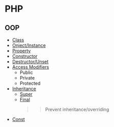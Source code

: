 # PHP
## OOP
- [Class](oo-class.php)
- [Onject/Instance](oo-class.php)
- [Property](oo-class.php)
- [Constructor](oo-class.php)
- [Destructor/Unset](oo-class.php)
- [Access Modifiers](oo-access-mod.php)
    - Public
    - Private
    - Protected
- [Inheritance](oo-access-mod.php)
    - [Super](oo-final.php)
    - [Final](oo-final.php)
        >> Prevent inheritance/overriding
- [Const](oo-const.php)